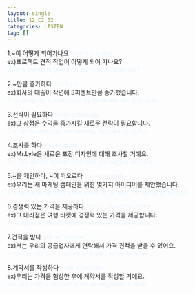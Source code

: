 ```yaml
---
layout: single
title: 12_C2_02
categories: LISTEN
tag: []
---
```


1.~이 어떻게 되어가나요 <span style="color:#E8F5FF">how is ~ going</span>   
ex)프로젝트 견적 작업이 어떻게 되어 가나요?   
<span style="color:#E8F5FF">
How's the work going on our project estimate?   
</span>   
   
2.~만큼 증가하다 <span style="color:#E8F5FF">rise by ~</span>   
ex)회사의 매출이 작년에 3퍼센트만큼 증가했습니다.   
<span style="color:#E8F5FF">
The company's sales rose by three percent last year.
</span>   
   
3.전략이 필요하다 <span style="color:#E8F5FF">need a strategy</span>   
ex)그 상점은 수익을 증가시킬 새로운 전략이 필요합니다.   
<span style="color:#E8F5FF">
The store needs a new strategy for raising profits.
</span>   
   
4.조사를 하다 <span style="color:#E8F5FF">do research</span>   
ex)Mr.Lyle은 새로운 포장 디자인에 대해 조사할 거예요.   
<span style="color:#E8F5FF">
Mr.Lyle will do research on new packaging designs.
</span>   
   
5.~을 제안하다, ~이 떠오르다 <span style="color:#E8F5FF">come up with ~</span>   
ex)우리는 새 마케팅 캠페인을 위한 몇가지 아이디어를 제안했습니다.   
<span style="color:#E8F5FF">
We've come up with a few ideas for a new marketing campaign.
</span>   
   
6.경쟁력 있는 가격을 제공하다 <span style="color:#E8F5FF">offer competitive rates</span>   
ex)그 대리점은 여행 티켓에 경쟁력 있는 가격을 제공합니다.   
<span style="color:#E8F5FF">
The agency offer competitive rate on travel tickets.
</span>   
   
7.견적을 받다 <span style="color:#E8F5FF">get an estimate</span>   
ex)저는 우리의 공급업자에게 연락해서 가격 견적을 받을 수 있어요.   
<span style="color:#E8F5FF">
I can contact our supplier and get a price estimate.
</span>   
   
8.계약서를 작성하다 <span style="color:#E8F5FF">draft a contract</span>   
ex)우리는 가격을 협상한 후에 계약서를 작성할 거예요.   
<span style="color:#E8F5FF">
We will draft a contract after we negotiate a cost.
</span>   